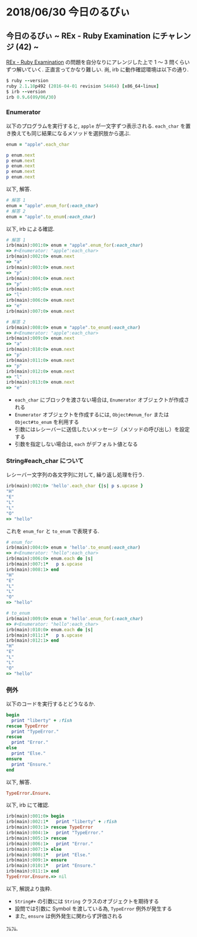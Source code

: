 # 2018/06/30 今日のるびぃ

## 今日のるびぃ ~ REx - Ruby Examination にチャレンジ (42) ~

[REx - Ruby Examination](https://rex.libertyfish.co.jp/) の問題を自分なりにアレンジした上で 1 〜 3 問くらいずつ解いていく. 正直言ってかなり難しい. 尚, irb に動作確認環境は以下の通り.

```ruby
$ ruby --version
ruby 2.1.10p492 (2016-04-01 revision 54464) [x86_64-linux]
$ irb --version
irb 0.9.6(09/06/30)
```

### Enumerator

以下のプログラムを実行すると, `apple` が一文字ずつ表示される. `each_char` を置き換えても同じ結果になるメソッドを選択肢から選ぶ.

```ruby
enum = "apple".each_char

p enum.next
p enum.next
p enum.next
p enum.next
p enum.next
```

以下, 解答.

```ruby
# 解答 1
enum = "apple".enum_for(:each_char)
# 解答 2
enum = "apple".to_enum(:each_char)
```

以下, irb による確認.

```ruby
# 解答 1
irb(main):001:0> enum = "apple".enum_for(:each_char)
=> #<Enumerator: "apple":each_char>
irb(main):002:0> enum.next
=> "a"
irb(main):003:0> enum.next
=> "p"
irb(main):004:0> enum.next
=> "p"
irb(main):005:0> enum.next
=> "l"
irb(main):006:0> enum.next
=> "e"
irb(main):007:0> enum.next

# 解答 2
irb(main):008:0> enum = "apple".to_enum(:each_char)
=> #<Enumerator: "apple":each_char>
irb(main):009:0> enum.next
=> "a"
irb(main):010:0> enum.next
=> "p"
irb(main):011:0> enum.next
=> "p"
irb(main):012:0> enum.next
=> "l"
irb(main):013:0> enum.next
=> "e"
```

* `each_char` にブロックを渡さない場合は, `Enumerator` オブジェクトが作成される
* `Enumerator` オブジェクトを作成するには, `Object#enum_for` または `Object#to_enum` を利用する
* 引数にはレシーバーに送信したいメッセージ（メソッドの呼び出し）を設定する
* 引数を指定しない場合は, `each` がデフォルト値となる

### String#each_char について

レシーバー文字列の各文字列に対して, 繰り返し処理を行う.

```ruby
irb(main):002:0> 'hello'.each_char {|s| p s.upcase }
"H"
"E"
"L"
"L"
"O"
=> "hello"
```

これを `enum_for` と `to_enum` で表現する.

```ruby
# enum_for
irb(main):004:0> enum = 'hello'.to_enum(:each_char)
=> #<Enumerator: "hello":each_char>
irb(main):006:0> enum.each do |s|
irb(main):007:1*   p s.upcase
irb(main):008:1> end
"H"
"E"
"L"
"L"
"O"
=> "hello"

# to_enum
irb(main):009:0> enum = 'hello'.enum_for(:each_char)
=> #<Enumerator: "hello":each_char>
irb(main):010:0> enum.each do |s|
irb(main):011:1*   p s.upcase
irb(main):012:1> end
"H"
"E"
"L"
"L"
"O"
=> "hello"
```

### 例外

以下のコードを実行するとどうなるか.

```ruby
begin
  print "liberty" + :fish
rescue TypeError
  print "TypeError."
rescue
  print "Error."
else
  print "Else."
ensure
  print "Ensure."
end
```

以下, 解答.

```ruby
TypeError.Ensure.
```

以下, irb にて確認.

```ruby
irb(main):001:0> begin
irb(main):002:1*   print "liberty" + :fish
irb(main):003:1> rescue TypeError
irb(main):004:1>   print "TypeError."
irb(main):005:1> rescue
irb(main):006:1>   print "Error."
irb(main):007:1> else
irb(main):008:1*   print "Else."
irb(main):009:1> ensure
irb(main):010:1*   print "Ensure."
irb(main):011:1> end
TypeError.Ensure.=> nil
```

以下, 解説より抜粋.

* `String#+` の引数には `String` クラスのオブジェクトを期待する
* 設問では引数に Symbol を渡している為, `TypeError` 例外が発生する
* また, `ensure` は例外発生に関わらず評価される

ﾌﾑﾌﾑ.
